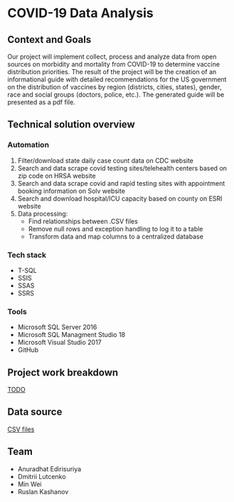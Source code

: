 # COVID-19 Data Analysis
## Context and Goals
Our project will implement collect, process and analyze data from open sources on morbidity and mortality from COVID-19 to determine vaccine distribution priorities. The result of the project will be the creation of an informational guide with detailed recommendations for the US government on the distribution of vaccines by region (districts, cities, states), gender, race and social groups (doctors, police, etc.). The generated guide will be presented as a pdf file.
## Technical solution overview
### Automation
1. Filter/download state daily case count data on CDC website
2. Search and data scrape covid testing sites/telehealth centers based on zip code on HRSA website
3. Search and data scrape covid and rapid testing sites with appointment booking information on Solv website
4. Search and download hospital/ICU capacity based on county on ESRI website
5. Data processing: 
   * Find relationships between .CSV files
   * Remove null rows and exception handling to log it to a table
   * Transform data and map columns to a centralized database
### Tech stack
- T-SQL
- SSIS
- SSAS
- SSRS
### Tools
- Microsoft SQL Server 2016
- Microsoft SQL Managment Studio 18 
- Microsoft Visual Studio 2017
- GitHub
## Project work breakdown
[TODO](TODO.md)
## Data source
[CSV files](Sources.md)
## Team
- Anuradhat Edirisuriya
- Dmitrii Lutcenko  
- Min Wei        
- Ruslan Kashanov
